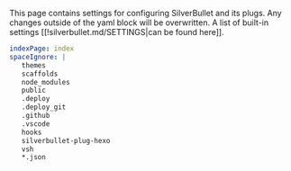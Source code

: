 This page contains settings for configuring SilverBullet and its plugs. Any changes outside of the yaml block will be overwritten.
A list of built-in settings [[!silverbullet.md/SETTINGS|can be found here]].

```yaml
indexPage: index
spaceIgnore: |
   themes
   scaffolds
   node_modules
   public
   .deploy
   .deploy_git
   .github
   .vscode
   hooks
   silverbullet-plug-hexo
   vsh
   *.json
```
